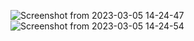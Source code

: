 ![Screenshot from 2023-03-05 14-24-47](https://user-images.githubusercontent.com/126884299/222951471-ce98a11b-b129-495f-a037-86f93158759d.png)
![Screenshot from 2023-03-05 14-24-54](https://user-images.githubusercontent.com/126884299/222951472-705494c2-7eea-4654-babe-ecfd21e9f21f.png)
